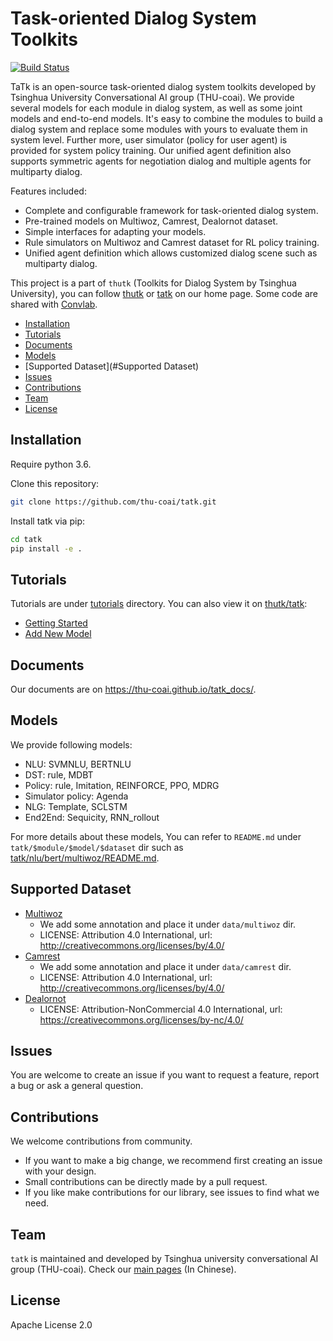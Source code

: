 # Task-oriented Dialog System Toolkits
[![Build Status](https://travis-ci.com/thu-coai/tatk.svg?branch=master)](https://travis-ci.com/thu-coai/tatk) 

TaTk is an open-source task-oriented dialog system toolkits developed by Tsinghua University Conversational AI group (THU-coai). We provide several models for each module in dialog system, as well as some joint models and end-to-end models. It's easy to combine the modules to build a dialog system and replace some modules with yours to evaluate them in system level. Further more, user simulator (policy for user agent) is provided for system policy training. Our unified agent definition also supports symmetric agents for negotiation dialog and multiple agents for multiparty dialog.

Features included:

- Complete and configurable framework for task-oriented dialog system.
- Pre-trained models on Multiwoz, Camrest, Dealornot dataset.
- Simple interfaces for adapting your models.
- Rule simulators on Multiwoz and Camrest dataset for RL policy training.
- Unified agent definition which allows customized dialog scene such as multiparty dialog.

This project is a part of ``thutk`` (Toolkits for Dialog System by Tsinghua University), you can follow [thutk](http://coai.cs.tsinghua.edu.cn/thutk/) or 
[tatk](http://coai.cs.tsinghua.edu.cn/thutk/tatk/) on our home page. Some code are shared with [Convlab](https://github.com/ConvLab/ConvLab).

- [Installation](#installation)
- [Tutorials](#tutorials)
- [Documents](#documents)
- [Models](#models)
- [Supported Dataset](#Supported Dataset)
- [Issues](#issues)
- [Contributions](#contributions)
- [Team](#team)
- [License](#license)

## Installation

Require python 3.6.

Clone this repository:
```bash
git clone https://github.com/thu-coai/tatk.git
```

Install tatk via pip:

```bash
cd tatk
pip install -e .
```

## Tutorials

Tutorials are under [tutorials](https://github.com/thu-coai/tatk/tree/master/tutorials) directory. You can also view it on [thutk/tatk](http://coai.cs.tsinghua.edu.cn/thutk/tatk/):

- [Getting Started](http://coai.cs.tsinghua.edu.cn/thutk/tatk/tutorial/#Getting%20Started)
- [Add New Model](http://coai.cs.tsinghua.edu.cn/thutk/tatk/tutorial/#Add%20New%20Model)

## Documents

Our documents are on https://thu-coai.github.io/tatk_docs/.

## Models

We provide following models:

- NLU: SVMNLU, BERTNLU
- DST: rule, MDBT
- Policy: rule, Imitation, REINFORCE, PPO, MDRG
- Simulator policy: Agenda
- NLG: Template, SCLSTM
- End2End: Sequicity, RNN_rollout

For  more details about these models, You can refer to `README.md` under `tatk/$module/$model/$dataset` dir such as [tatk/nlu/bert/multiwoz/README.md](https://github.com/thu-coai/tatk/blob/master/tatk/nlu/bert/multiwoz/README.md).

## Supported Dataset

- [Multiwoz](https://www.repository.cam.ac.uk/handle/1810/280608)
  - We add some annotation and place it under `data/multiwoz` dir.
  - LICENSE: Attribution 4.0 International, url: http://creativecommons.org/licenses/by/4.0/
- [Camrest](https://www.repository.cam.ac.uk/handle/1810/260970)
  - We add some annotation and place it under `data/camrest` dir.
  - LICENSE: Attribution 4.0 International, url: http://creativecommons.org/licenses/by/4.0/
- [Dealornot](https://github.com/facebookresearch/end-to-end-negotiator/tree/master/src/data/negotiate)
  - LICENSE: Attribution-NonCommercial 4.0 International, url: https://creativecommons.org/licenses/by-nc/4.0/

## Issues

You are welcome to create an issue if you want to request a feature, report a bug or ask a general question.

## Contributions

We welcome contributions from community.

- If you want to make a big change, we recommend first creating an issue with your design.
- Small contributions can be directly made by a pull request.
- If you like make contributions for our library, see issues to find what we need.

## Team

`tatk` is maintained and developed by Tsinghua university conversational AI group (THU-coai). Check our [main pages](http://coai.cs.tsinghua.edu.cn/) (In Chinese).

## License

Apache License 2.0